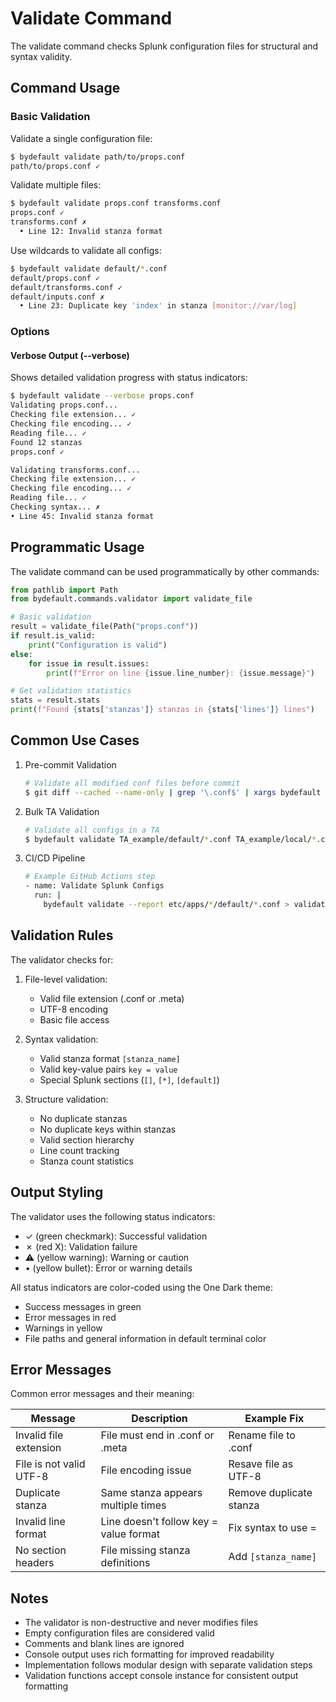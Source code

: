 # Validate Command

The validate command checks Splunk configuration files for structural and syntax validity.

## Command Usage

### Basic Validation

Validate a single configuration file:

```bash
$ bydefault validate path/to/props.conf
path/to/props.conf ✓
```

Validate multiple files:

```bash
$ bydefault validate props.conf transforms.conf
props.conf ✓
transforms.conf ✗
  • Line 12: Invalid stanza format
```

Use wildcards to validate all configs:

```bash
$ bydefault validate default/*.conf
default/props.conf ✓
default/transforms.conf ✓
default/inputs.conf ✗
  • Line 23: Duplicate key 'index' in stanza [monitor://var/log]
```

### Options

#### Verbose Output (--verbose)

Shows detailed validation progress with status indicators:

```bash
$ bydefault validate --verbose props.conf
Validating props.conf...
Checking file extension... ✓
Checking file encoding... ✓
Reading file... ✓
Found 12 stanzas
props.conf ✓

Validating transforms.conf...
Checking file extension... ✓
Checking file encoding... ✓
Reading file... ✓
Checking syntax... ✗
• Line 45: Invalid stanza format
```

## Programmatic Usage

The validate command can be used programmatically by other commands:

```python
from pathlib import Path
from bydefault.commands.validator import validate_file

# Basic validation
result = validate_file(Path("props.conf"))
if result.is_valid:
    print("Configuration is valid")
else:
    for issue in result.issues:
        print(f"Error on line {issue.line_number}: {issue.message}")

# Get validation statistics
stats = result.stats
print(f"Found {stats['stanzas']} stanzas in {stats['lines']} lines")
```

## Common Use Cases

1. Pre-commit Validation

   ```bash
   # Validate all modified conf files before commit
   $ git diff --cached --name-only | grep '\.conf$' | xargs bydefault validate
   ```

2. Bulk TA Validation

   ```bash
   # Validate all configs in a TA
   $ bydefault validate TA_example/default/*.conf TA_example/local/*.conf
   ```

3. CI/CD Pipeline

   ```bash
   # Example GitHub Actions step
   - name: Validate Splunk Configs
     run: |
       bydefault validate --report etc/apps/*/default/*.conf > validation-report.txt
   ```

## Validation Rules

The validator checks for:

1. File-level validation:
   - Valid file extension (.conf or .meta)
   - UTF-8 encoding
   - Basic file access

2. Syntax validation:
   - Valid stanza format `[stanza_name]`
   - Valid key-value pairs `key = value`
   - Special Splunk sections (`[]`, `[*]`, `[default]`)

3. Structure validation:
   - No duplicate stanzas
   - No duplicate keys within stanzas
   - Valid section hierarchy
   - Line count tracking
   - Stanza count statistics

## Output Styling

The validator uses the following status indicators:

- ✓ (green checkmark): Successful validation
- ✗ (red X): Validation failure
- ⚠ (yellow warning): Warning or caution
- • (yellow bullet): Error or warning details

All status indicators are color-coded using the One Dark theme:

- Success messages in green
- Error messages in red
- Warnings in yellow
- File paths and general information in default terminal color

## Error Messages

Common error messages and their meaning:

| Message | Description | Example Fix |
|---------|-------------|-------------|
| Invalid file extension | File must end in .conf or .meta | Rename file to .conf |
| File is not valid UTF-8 | File encoding issue | Resave file as UTF-8 |
| Duplicate stanza | Same stanza appears multiple times | Remove duplicate stanza |
| Invalid line format | Line doesn't follow key = value format | Fix syntax to use = |
| No section headers | File missing stanza definitions | Add `[stanza_name]` |

## Notes

- The validator is non-destructive and never modifies files
- Empty configuration files are considered valid
- Comments and blank lines are ignored
- Console output uses rich formatting for improved readability
- Implementation follows modular design with separate validation steps
- Validation functions accept console instance for consistent output formatting

